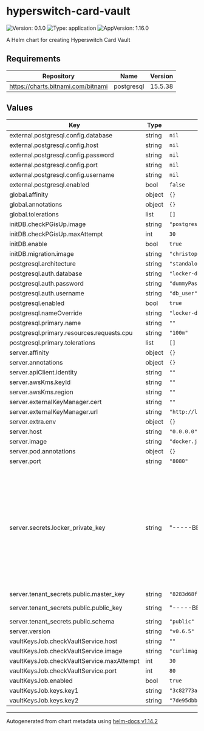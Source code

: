 # hyperswitch-card-vault

![Version: 0.1.0](https://img.shields.io/badge/Version-0.1.0-informational?style=flat-square) ![Type: application](https://img.shields.io/badge/Type-application-informational?style=flat-square) ![AppVersion: 1.16.0](https://img.shields.io/badge/AppVersion-1.16.0-informational?style=flat-square)

A Helm chart for creating Hyperswitch Card Vault

## Requirements

| Repository | Name | Version |
|------------|------|---------|
| https://charts.bitnami.com/bitnami | postgresql | 15.5.38 |

## Values

| Key | Type | Default | Description |
|-----|------|---------|-------------|
| external.postgresql.config.database | string | `nil` |  |
| external.postgresql.config.host | string | `nil` |  |
| external.postgresql.config.password | string | `nil` |  |
| external.postgresql.config.port | string | `nil` |  |
| external.postgresql.config.username | string | `nil` |  |
| external.postgresql.enabled | bool | `false` |  |
| global.affinity | object | `{}` |  |
| global.annotations | object | `{}` |  |
| global.tolerations | list | `[]` |  |
| initDB.checkPGisUp.image | string | `"postgres:16-alpine3.19"` |  |
| initDB.checkPGisUp.maxAttempt | int | `30` |  |
| initDB.enable | bool | `true` |  |
| initDB.migration.image | string | `"christophwurst/diesel-cli:latest"` |  |
| postgresql.architecture | string | `"standalone"` |  |
| postgresql.auth.database | string | `"locker-db"` |  |
| postgresql.auth.password | string | `"dummyPassword"` |  |
| postgresql.auth.username | string | `"db_user"` |  |
| postgresql.enabled | bool | `true` |  |
| postgresql.nameOverride | string | `"locker-db"` |  |
| postgresql.primary.name | string | `""` |  |
| postgresql.primary.resources.requests.cpu | string | `"100m"` |  |
| postgresql.primary.tolerations | list | `[]` |  |
| server.affinity | object | `{}` |  |
| server.annotations | object | `{}` |  |
| server.apiClient.identity | string | `""` |  |
| server.awsKms.keyId | string | `""` |  |
| server.awsKms.region | string | `""` |  |
| server.externalKeyManager.cert | string | `""` |  |
| server.externalKeyManager.url | string | `"http://localhost:5000"` |  |
| server.extra.env | object | `{}` |  |
| server.host | string | `"0.0.0.0"` |  |
| server.image | string | `"docker.juspay.io/juspaydotin/hyperswitch-card-vault:v0.6.5-dev"` |  |
| server.pod.annotations | object | `{}` |  |
| server.port | string | `"8080"` |  |
| server.secrets.locker_private_key | string | "-----BEGIN RSA PRIVATE KEY-----...-----END RSA PRIVATE KEY-----" | To create this key pairs, follow the instructions provided here: </br> # Generating the private keys <pre>openssl genrsa -out locker-private-key.pem 2048</pre> <pre>openssl genrsa -out tenant-private-key.pem 2048</pre> # Generating the public keys </br> <pre>openssl rsa -in locker-private-key.pem -pubout -out locker-public-key.pem</pre> <pre>openssl rsa -in tenant-private-key.pem -pubout -out tenant-public-key.pem</pre> The private key for the locker from locker-private-key.pem |
| server.tenant_secrets.public.master_key | string | `"8283d68fdbd89a78aef9bed8285ed1cd9310012f660eefbad865f20a3f3dd9498f06147da6a7d9b84677cafca95024990b3d2296fbafc55e10dd76df"` |  |
| server.tenant_secrets.public.public_key | string | "-----BEGIN PUBLIC KEY-----...-----END PUBLIC KEY-----" | The public key for the tenant from tenant_secrets-public-public_key.pem |
| server.tenant_secrets.public.schema | string | `"public"` |  |
| server.version | string | `"v0.6.5"` |  |
| vaultKeysJob.checkVaultService.host | string | `""` |  |
| vaultKeysJob.checkVaultService.image | string | `"curlimages/curl:8.7.1"` |  |
| vaultKeysJob.checkVaultService.maxAttempt | int | `30` |  |
| vaultKeysJob.checkVaultService.port | int | `80` |  |
| vaultKeysJob.enabled | bool | `true` |  |
| vaultKeysJob.keys.key1 | string | `"3c82773a6621feee3d5e0ce96654bf1f"` |  |
| vaultKeysJob.keys.key2 | string | `"7de95dbbd5d020e6b2a44847b8942bf5"` |  |

----------------------------------------------
Autogenerated from chart metadata using [helm-docs v1.14.2](https://github.com/norwoodj/helm-docs/releases/v1.14.2)
